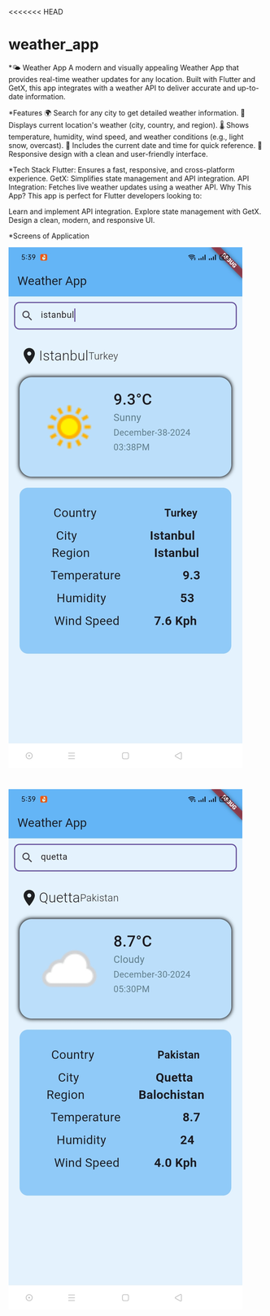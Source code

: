 <<<<<<< HEAD
# weather_app

*🌤️ Weather App
A modern and visually appealing Weather App that provides real-time weather updates for any location. Built with Flutter and GetX, this app integrates with a weather API to deliver accurate and up-to-date information.

*Features
🌍 Search for any city to get detailed weather information.
📍 Displays current location's weather (city, country, and region).
🌡️ Shows temperature, humidity, wind speed, and weather conditions (e.g., light snow, overcast).
📅 Includes the current date and time for quick reference.
🎨 Responsive design with a clean and user-friendly interface.

*Tech Stack
Flutter: Ensures a fast, responsive, and cross-platform experience.
GetX: Simplifies state management and API integration.
API Integration: Fetches live weather updates using a weather API.
Why This App?
This app is perfect for Flutter developers looking to:

Learn and implement API integration.
Explore state management with GetX.
Design a clean, modern, and responsive UI.

*Screens of Application

![Intro Page](screenshots/scr1.png)
#
![Intro Page](screenshots/scr2.jpg)
